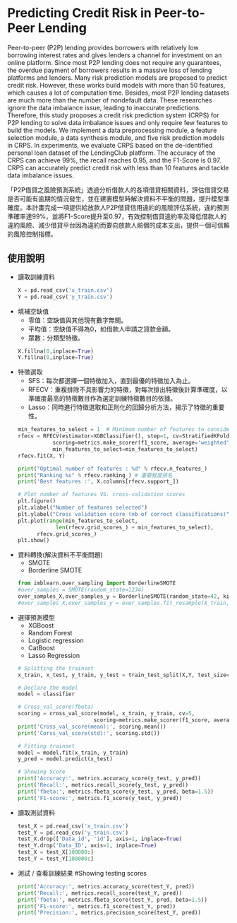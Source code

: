 # Predicting Credit Risk in Peer-to-Peer Lending
Peer-to-peer (P2P) lending provides borrowers with relatively low borrowing interest rates and gives lenders a channel for investment on an online platform. Since most P2P lending does not require any guarantees, the overdue payment of borrowers results in a massive loss of lending platforms and lenders. Many risk prediction models are proposed to predict credit risk. However, these works build models with more than 50 features, which causes a lot of computation time. Besides, most P2P lending datasets are much more than the number of nondefault data. These researches ignore the data imbalance issue, leading to inaccurate predictions. Therefore, this study proposes a credit risk prediction system (CRPS) for P2P lending to solve data imbalance issues and only require few features to build the models. We implement a data preprocessing module, a feature selection module, a data synthesis module, and five risk prediction models in CRPS. In experiments, we evaluate CRPS based on the de-identified personal loan dataset of the LendingClub platform. The accuracy of the CRPS can achieve 99%, the recall reaches 0.95, and the F1-Score is 0.97. CRPS can accurately predict credit risk with less than 10 features and tackle data imbalance issues.

「P2P借貸之風險預測系統」透過分析借款人的各項借貸相關資料，評估借貸交易是否可能有逾期的情況發生，並在建置模型時解決資料不平衡的問題，提升模型準確度。本計畫完成一項提供給放款人P2P借貸信用違約的風險評估系統，違約預測準確率達99%，並將F1-Score提升至0.97，有效控制借貸違約率及降低借款人的違約風險、減少借貸平台因為違約而要向放款人賠償的成本支出，提供一個可信賴的風險控制指標。

## 使用說明
* 讀取訓練資料
   ```py
   X = pd.read_csv('x_train.csv')
   Y = pd.read_csv('y_train.csv')
  ```
* 填補空缺值
  * 零值：空缺值與其他現有數字無關。
  * 平均值：空缺值不得為0，如借款人申請之貸款金額。
  * 眾數：分類型特徵。
   ```py
   X.fillna(0,inplace=True)
   Y.fillna(0,inplace=True)
  ```
* 特徵選取
  * SFS：每次都選擇一個特徵加入，直到最優的特徵加入為止。
  * RFECV：重複排除不具影響力的特徵，對每次排出特徵後計算準確度，以準確度最高的特徵數目作為選定訓練特徵數目的依據。
  * Lasso：同時進行特徵選取和正則化的回歸分析方法，揭示了特徵的重要性。
   ```py
  min_features_to_select = 1  # Minimum number of features to consider
  rfecv = RFECV(estimator=XGBClassifier(), step=1, cv=StratifiedKFold(2),
              scoring=metrics.make_scorer(f1_score, average='weighted'),
              min_features_to_select=min_features_to_select)
  rfecv.fit(X, Y)

  print("Optimal number of features : %d" % rfecv.n_features_)
  print("Ranking %s" % rfecv.ranking_) # 重要程度排名
  print('Best features :', X.columns[rfecv.support_])
  
  # Plot number of features VS. cross-validation scores
  plt.figure()
  plt.xlabel("Number of features selected")
  plt.ylabel("Cross validation score (nb of correct classifications)")
  plt.plot(range(min_features_to_select,
               len(rfecv.grid_scores_) + min_features_to_select),
         rfecv.grid_scores_)
  plt.show()
  ```
* 資料轉換(解決資料不平衡問題)
  * SMOTE
  * Borderline SMOTE
   ```py
  from imblearn.over_sampling import BorderlineSMOTE
  #over_samples = SMOTE(random_state=1234) 
  over_samples_X,over_samples_y = BorderlineSMOTE(random_state=42, kind='borderline-1').fit_resample(X_train, y_train)
  #over_samples_X,over_samples_y = over_samples.fit_resample(X_train, y_train)
  ```
* 選擇預測模型
  * XGBoost
  * Random Forest
  * Logistic regression
  * CatBoost
  * Lasso Regression
  ```py
  # Splitting the trainset
  x_train, x_test, y_train, y_test = train_test_split(X,Y, test_size=0.2)

  # Declare the model
  model = classifier

  # Cross_val_score(fbeta)
  scoring = cross_val_score(model, x_train, y_train, cv=5, 
                          scoring=metrics.make_scorer(f1_score, average='weighted'))
  print('Cross_val_score(mean):', scoring.mean())
  print('Corss_val_score(std):', scoring.std())

  # Fitting trainset
  model = model.fit(x_train, y_train)
  y_pred = model.predict(x_test)

  # Showing Score
  print('Accuracy:', metrics.accuracy_score(y_test, y_pred))
  print('Recall:', metrics.recall_score(y_test, y_pred))
  print('fbeta:', metrics.fbeta_score(y_test, y_pred, beta=1.5))
  print('F1-score:', metrics.f1_score(y_test, y_pred))
   ```
* 讀取測試資料
   ```py
  test_X = pd.read_csv('x_train.csv')
  test_Y = pd.read_csv('y_train.csv')
  test_X.drop(['Data_id', 'id'], axis=1, inplace=True)
  test_Y.drop('Data_ID', axis=1, inplace=True)
  test_X = test_X[100000:]
  test_Y = test_Y[100000:]
  ```
* 測試 / 查看訓練結果
  #Showing testing scores
   ```py
  print('Accuracy:', metrics.accuracy_score(test_Y, pred))
  print('Recall:', metrics.recall_score(test_Y, pred))
  print('fbeta:', metrics.fbeta_score(test_Y, pred, beta=1.5))
  print('F1-score:', metrics.f1_score(test_Y, pred))
  print('Precision:', metrics.precision_score(test_Y, pred))
  ```
